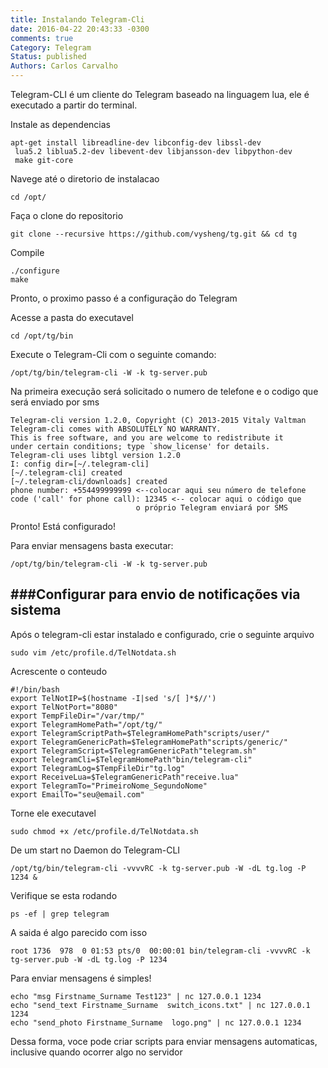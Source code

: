 ```yaml
---
title: Instalando Telegram-Cli
date: 2016-04-22 20:43:33 -0300
comments: true
Category: Telegram
Status: published
Authors: Carlos Carvalho
---
```


Telegram-CLI é um cliente do Telegram baseado na linguagem lua, ele é executado a partir do terminal.

<!--more-->

Instale as dependencias

```
apt-get install libreadline-dev libconfig-dev libssl-dev
 lua5.2 liblua5.2-dev libevent-dev libjansson-dev libpython-dev
 make git-core
```


Navege até o diretorio de instalacao

```
cd /opt/
```

Faça o clone do repositorio
```
git clone --recursive https://github.com/vysheng/tg.git && cd tg
```

Compile
```
./configure
make
```
Pronto, o proximo passo é a configuração do Telegram

Acesse a pasta do executavel

```
cd /opt/tg/bin
```
Execute o Telegram-Cli com o seguinte comando:

```
/opt/tg/bin/telegram-cli -W -k tg-server.pub
```

Na primeira execução será solicitado o numero de telefone e o codigo que será enviado por sms

```
Telegram-cli version 1.2.0, Copyright (C) 2013-2015 Vitaly Valtman
Telegram-cli comes with ABSOLUTELY NO WARRANTY.
This is free software, and you are welcome to redistribute it
under certain conditions; type `show_license' for details.
Telegram-cli uses libtgl version 1.2.0
I: config dir=[~/.telegram-cli]
[~/.telegram-cli] created
[~/.telegram-cli/downloads] created
phone number: +554499999999 <--colocar aqui seu número de telefone
code ('call' for phone call): 12345 <-- colocar aqui o código que
                            o próprio Telegram enviará por SMS
```

Pronto! Está configurado!

Para enviar mensagens basta executar:
```
/opt/tg/bin/telegram-cli -W -k tg-server.pub
```



###Configurar para envio de notificações via sistema
---
Após o telegram-cli estar instalado e configurado, crie o seguinte arquivo
```
sudo vim /etc/profile.d/TelNotdata.sh
```

Acrescente o conteudo

```
#!/bin/bash
export TelNotIP=$(hostname -I|sed 's/[ ]*$//')
export TelNotPort="8080"
export TempFileDir="/var/tmp/"
export TelegramHomePath="/opt/tg/"
export TelegramScriptPath=$TelegramHomePath"scripts/user/"
export TelegramGenericPath=$TelegramHomePath"scripts/generic/"
export TelegramScript=$TelegramGenericPath"telegram.sh"
export TelegramCli=$TelegramHomePath"bin/telegram-cli"
export TelegramLog=$TempFileDir"tg.log"
export ReceiveLua=$TelegramGenericPath"receive.lua"
export TelegramTo="PrimeiroNome_SegundoNome"
export EmailTo="seu@email.com"
```

Torne ele executavel
```
sudo chmod +x /etc/profile.d/TelNotdata.sh
```
De um start no Daemon do Telegram-CLI
```
/opt/tg/bin/telegram-cli -vvvvRC -k tg-server.pub -W -dL tg.log -P 1234 &
```

Verifique se esta rodando
```
ps -ef | grep telegram
```

A saida é algo parecido com isso
```
root 1736  978  0 01:53 pts/0  00:00:01 bin/telegram-cli -vvvvRC -k tg-server.pub -W -dL tg.log -P 1234
```

Para enviar mensagens é simples!
```
echo "msg Firstname_Surname Test123" | nc 127.0.0.1 1234
echo "send_text Firstname_Surname  switch_icons.txt" | nc 127.0.0.1 1234
echo "send_photo Firstname_Surname  logo.png" | nc 127.0.0.1 1234
```


Dessa forma, voce pode criar scripts para enviar mensagens automaticas, 
inclusive quando ocorrer algo no servidor
